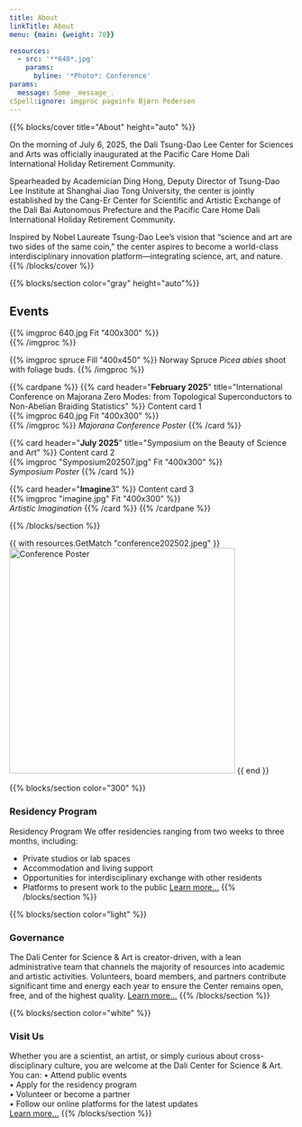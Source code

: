 ```yaml
---
title: About
linkTitle: About
menu: {main: {weight: 70}}

resources:
  - src: '**640*.jpg'
    params:
      byline: '*Photo*: Conference'
params:
  message: Some _message_.
cSpell:ignore: imgproc pageinfo Bjørn Pedersen
---
```


{{% blocks/cover title="About" height="auto" %}}

On the morning of July 6, 2025, the Dali Tsung-Dao Lee Center for Sciences and Arts was officially inaugurated at the Pacific Care Home Dali International Holiday Retirement Community. 

Spearheaded by Academician Ding Hong, Deputy Director of Tsung-Dao Lee Institute at Shanghai Jiao Tong University, the center is jointly established by the Cang-Er Center for Scientific and Artistic Exchange of the Dali Bai Autonomous Prefecture and the Pacific Care Home Dali International Holiday Retirement Community. 

Inspired by Nobel Laureate Tsung-Dao Lee’s vision that “science and art are two sides of the same coin,” the center aspires to become a world-class interdisciplinary innovation platform—integrating science, art, and nature.
{{% /blocks/cover %}}

{{% blocks/section color="gray" height="auto"%}}

## Events
{{% imgproc 640.jpg Fit "400x300" %}}  
{{% /imgproc %}}

{{% imgproc spruce Fill "400x450" %}}
Norway Spruce *Picea abies* shoot with foliage buds.
{{% /imgproc %}}


<!-- {{< cardpane >}}
  {{< card header="**February 2025**" title="International Conference on Majorana Zero Modes: from Topological Superconductors to Non-Abelian Braiding Statistics" >}}
    Content card 1  
    {{% imgproc 640.jpg Fit "400x300" %}}  
    {{% /imgproc %}}
    *Majorana Conference Poster*
  {{< /card >}}

  {{< card header="**July 2025**" title="Symposium on the Beauty of Science and Art" >}}
    Content card 2  
    {{< imgproc "Symposium202507.jpg" Fit "400x300" >}}  
    *Symposium Poster*
  {{< /card >}}

  {{< card header="**Imagine**3" >}}
    Content card 3  
    {{< imgproc "imagine.jpg" Fit "400x300" >}}  
    *Artistic Imagination*
  {{< /card >}}
{{< /cardpane >}} -->
{{% cardpane %}}
  {{% card header="**February 2025**" title="International Conference on Majorana Zero Modes: from Topological Superconductors to Non-Abelian Braiding Statistics" %}}
    Content card 1  
    {{% imgproc 640.jpg Fit "400x300" %}}  
    {{% /imgproc %}}
    *Majorana Conference Poster*
  {{% /card %}}

  {{% card header="**July 2025**" title="Symposium on the Beauty of Science and Art" %}}
    Content card 2  
    {{% imgproc "Symposium202507.jpg" Fit "400x300" %}}  
    *Symposium Poster*
  {{% /card %}}

  {{% card header="**Imagine**3" %}}
    Content card 3  
    {{% imgproc "imagine.jpg" Fit "400x300" %}}  
    *Artistic Imagination*
  {{% /card %}}
{{% /cardpane %}}

{{% /blocks/section %}}

{{ with resources.GetMatch "conference202502.jpeg" }}
  <img src="{{ .RelPermalink }}" alt="Conference Poster" width="400">
{{ end }}


{{% blocks/section color="300" %}}

### Residency Program

Residency Program
We offer residencies ranging from two weeks to three months, including:
* Private studios or lab spaces
* Accommodation and living support
* Opportunities for interdisciplinary exchange with other residents
* Platforms to present work to the public
[Learn more...](/docs/deployment/)
{{% /blocks/section %}}

{{% blocks/section color="light" %}}

### Governance

The Dali Center for Science & Art is creator-driven, with a lean administrative team that channels the majority of resources into academic and artistic activities.
Volunteers, board members, and partners contribute significant time and energy each year to ensure the Center remains open, free, and of the highest quality.
[Learn more...](/docs/deployment/)
{{% /blocks/section %}}

{{% blocks/section color="white" %}}

### Visit Us

Whether you are a scientist, an artist, or simply curious about cross-disciplinary culture, you are welcome at the Dali Center for Science & Art. You can:
•   Attend public events  
•   Apply for the residency program  
•   Volunteer or become a partner  
•   Follow our online platforms for the latest updates  
[Learn more...](/docs/deployment/)
{{% /blocks/section %}}
